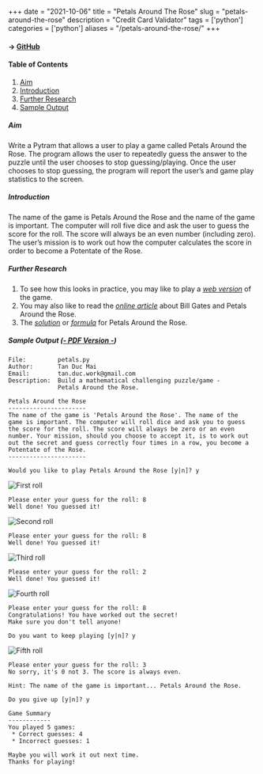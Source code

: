 +++
date = "2021-10-06"
title = "Petals Around The Rose"
slug = "petals-around-the-rose"
description = "Credit Card Validator"
tags = ['python']
categories = ['python']
aliases = "/petals-around-the-rose/"
+++

#### → [GitHub](https://github.com/tanducmai/petals-around-the-rose)

#### Table of Contents

1. [Aim](#aim)
1. [Introduction](#introduction)
1. [Further Research](#further-research)
1. [Sample Output](https://github.com/tanducmai/petals-around-the-rose/blob/main/sample_output.pdf)

##### Aim

Write a Pytram that allows a user to play a game called Petals Around the Rose.
The program allows the user to repeatedly guess the answer to the puzzle until
the user chooses to stop guessing/playing. Once the user chooses to stop
guessing, the program will report the user’s and game play statistics to the
screen.

##### Introduction

The name of the game is Petals Around the Rose and the name of the game is
important.  The computer will roll five dice and ask the user to guess the score
for the roll. The score will always be an even number (including zero). The
user’s mission is to work out how the computer calculates the score in order to
become a Potentate of the Rose.

##### Further Research

1. To see how this looks in practice, you may like to play a *[web
   version](http://www.borrett.id.au/computing/petals-j.htm)* of the game.
1. You may also like to read the *[online
   article](http://www.borrett.id.au/computing/petals-bg.htm)* about Bill Gates
   and Petals Around the Rose.
1. The *[solution](https://en.wikipedia.org/wiki/Petals_Around_the_Rose)* or
   *[formula](https://en.wikipedia.org/wiki/Petals_Around_the_Rose)* for Petals
   Around the Rose.

##### Sample Output ([- PDF Version -](https://github.com/tanducmai/petals-around-the-rose/blob/main/sample_output.pdf))

```text
File:         petals.py
Author:       Tan Duc Mai
Email:        tan.duc.work@gmail.com
Description:  Build a mathematical challenging puzzle/game -
              Petals Around the Rose.

Petals Around the Rose
----------------------
The name of the game is 'Petals Around the Rose'. The name of the
game is important. The computer will roll dice and ask you to guess
the score for the roll. The score will always be zero or an even
number. Your mission, should you choose to accept it, is to work out
out the secret and guess correctly four times in a row, you become a
Potentate of the Rose.
----------------------

Would you like to play Petals Around the Rose [y|n]? y
```

![First roll](/images/petals/1.png)

```
Please enter your guess for the roll: 8
Well done! You guessed it!
```

![Second roll](/images/petals/2.png)

```
Please enter your guess for the roll: 8
Well done! You guessed it!
```

![Third roll](/images/petals/3.png)

```
Please enter your guess for the roll: 2
Well done! You guessed it!
```

![Fourth roll](/images/petals/4.png)

```
Please enter your guess for the roll: 8
Congratulations! You have worked out the secret!
Make sure you don't tell anyone!

Do you want to keep playing [y|n]? y
```

![Fifth roll](/images/petals/5.png)

```
Please enter your guess for the roll: 3
No sorry, it's 0 not 3. The score is always even.

Hint: The name of the game is important... Petals Around the Rose. 

Do you give up [y|n]? y

Game Summary
------------
You played 5 games:
 * Correct guesses: 4
 * Incorrect guesses: 1

Maybe you will work it out next time.
Thanks for playing!
```
